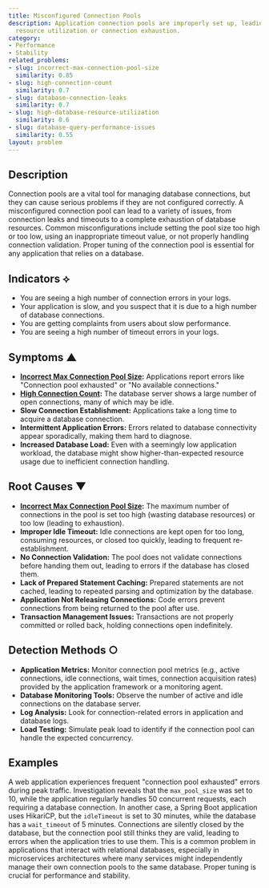 ```yaml
---
title: Misconfigured Connection Pools
description: Application connection pools are improperly set up, leading to inefficient
  resource utilization or connection exhaustion.
category:
- Performance
- Stability
related_problems:
- slug: incorrect-max-connection-pool-size
  similarity: 0.85
- slug: high-connection-count
  similarity: 0.7
- slug: database-connection-leaks
  similarity: 0.7
- slug: high-database-resource-utilization
  similarity: 0.6
- slug: database-query-performance-issues
  similarity: 0.55
layout: problem
---
```


## Description
Connection pools are a vital tool for managing database connections, but they can cause serious problems if they are not configured correctly. A misconfigured connection pool can lead to a variety of issues, from connection leaks and timeouts to a complete exhaustion of database resources. Common misconfigurations include setting the pool size too high or too low, using an inappropriate timeout value, or not properly handling connection validation. Proper tuning of the connection pool is essential for any application that relies on a database.

## Indicators ⟡
- You are seeing a high number of connection errors in your logs.
- Your application is slow, and you suspect that it is due to a high number of database connections.
- You are getting complaints from users about slow performance.
- You are seeing a high number of timeout errors in your logs.

## Symptoms ▲

- **[Incorrect Max Connection Pool Size](incorrect-max-connection-pool-size.md):** Applications report errors like "Connection pool exhausted" or "No available connections."
- **[High Connection Count](high-connection-count.md):** The database server shows a large number of open connections, many of which may be idle.
- **Slow Connection Establishment:** Applications take a long time to acquire a database connection.
- **Intermittent Application Errors:** Errors related to database connectivity appear sporadically, making them hard to diagnose.
- **Increased Database Load:** Even with a seemingly low application workload, the database might show higher-than-expected resource usage due to inefficient connection handling.

## Root Causes ▼

- **[Incorrect Max Connection Pool Size](incorrect-max-connection-pool-size.md):** The maximum number of connections in the pool is set too high (wasting database resources) or too low (leading to exhaustion).
- **Improper Idle Timeout:** Idle connections are kept open for too long, consuming resources, or closed too quickly, leading to frequent re-establishment.
- **No Connection Validation:** The pool does not validate connections before handing them out, leading to errors if the database has closed them.
- **Lack of Prepared Statement Caching:** Prepared statements are not cached, leading to repeated parsing and optimization by the database.
- **Application Not Releasing Connections:** Code errors prevent connections from being returned to the pool after use.
- **Transaction Management Issues:** Transactions are not properly committed or rolled back, holding connections open indefinitely.

## Detection Methods ○

- **Application Metrics:** Monitor connection pool metrics (e.g., active connections, idle connections, wait times, connection acquisition rates) provided by the application framework or a monitoring agent.
- **Database Monitoring Tools:** Observe the number of active and idle connections on the database server.
- **Log Analysis:** Look for connection-related errors in application and database logs.
- **Load Testing:** Simulate peak load to identify if the connection pool can handle the expected concurrency.

## Examples
A web application experiences frequent "connection pool exhausted" errors during peak traffic. Investigation reveals that the `max_pool_size` was set to 10, while the application regularly handles 50 concurrent requests, each requiring a database connection. In another case, a Spring Boot application uses HikariCP, but the `idleTimeout` is set to 30 minutes, while the database has a `wait_timeout` of 5 minutes. Connections are silently closed by the database, but the connection pool still thinks they are valid, leading to errors when the application tries to use them. This is a common problem in applications that interact with relational databases, especially in microservices architectures where many services might independently manage their own connection pools to the same database. Proper tuning is crucial for performance and stability.